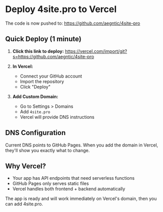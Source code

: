 # Deploy 4site.pro to Vercel

The code is now pushed to: https://github.com/aegntic/4site-pro

## Quick Deploy (1 minute)

1. **Click this link to deploy:**
   https://vercel.com/import/git?s=https://github.com/aegntic/4site-pro

2. **In Vercel:**
   - Connect your GitHub account
   - Import the repository
   - Click "Deploy"

3. **Add Custom Domain:**
   - Go to Settings > Domains
   - Add `4site.pro`
   - Vercel will provide DNS instructions

## DNS Configuration

Current DNS points to GitHub Pages. When you add the domain in Vercel, they'll show you exactly what to change.

## Why Vercel?

- Your app has API endpoints that need serverless functions
- GitHub Pages only serves static files
- Vercel handles both frontend + backend automatically

The app is ready and will work immediately on Vercel's domain, then you can add 4site.pro.